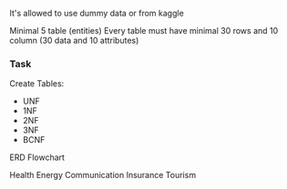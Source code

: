It's allowed to use dummy data or from kaggle

Minimal 5 table (entities)
Every table must have minimal 30 rows and 10 column
(30 data and 10 attributes)

### Task
Create Tables:
- UNF
- 1NF
- 2NF
- 3NF
- BCNF

ERD
Flowchart

Health
Energy
Communication
Insurance
Tourism

